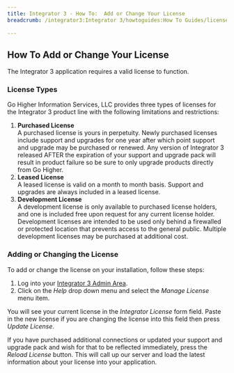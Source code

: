 ```yaml
---
title: Integrator 3 - How To:  Add or Change Your License 
breadcrumb: /integrator3:Integrator 3/howtoguides:How To Guides/licensechange:Add or Change Your License
 
---
```


## How To Add or Change Your License

The Integrator 3 application requires a valid license to function.

### License Types

Go Higher Information Services, LLC provides three types of licenses for the Integrator 3 product line with the following limitations and restrictions:

1. **Purchased License**<br />
A purchased license is yours in perpetuity.  Newly purchased licenses include support and upgrades for one year after which point support and upgrade may be purchased or renewed.  Any version of Integrator 3 released AFTER the expiration of your support and upgrade pack will result in product failure so be sure to only upgrade products directly from Go Higher.
2. **Leased License**<br />
A leased license is valid on a month to month basis.  Support and upgrades are always included in a leased license.
3. **Development License**<br />
A development license is only available to purchased license holders, and one is included free upon request for any current license holder.  Development licenses are intended to be used only behind a firewalled or protected location that prevents access to the general public.  Multiple development licenses may be purchased at additional cost.

### Adding or Changing the License

To add or change the license on your installation, follow these steps:

1. Log into your [Integrator 3 Admin Area](integrator3/howtoguides/accessadminarea.md).
2. Click on the *Help* drop down menu and select the *Manage License* menu item.

You will see your current license in the *Integrator License* form field.  Paste in the new license if you are changing the license into this field then press *Update License*.

If you have purchased additional connections or updated your support and upgrade pack and wish for that to be reflected immediately, press the *Reload License* button.  This will call up our server and load the latest information about your license into your application.
